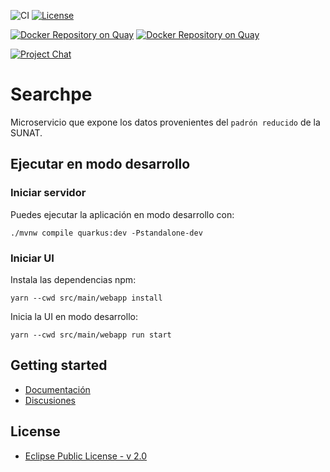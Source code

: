 ![CI](https://github.com/project-openubl/searchpe/workflows/CI/badge.svg)
[![License](https://img.shields.io/badge/License-EPL%202.0-green.svg)](https://opensource.org/licenses/EPL-2.0)

[![Docker Repository on Quay](https://quay.io/repository/projectopenubl/searchpe-standalone/status "Docker Repository on Quay")](https://quay.io/repository/projectopenubl/searchpe-standalone)
[![Docker Repository on Quay](https://quay.io/repository/projectopenubl/searchpe-enterprise/status "Docker Repository on Quay")](https://quay.io/repository/projectopenubl/searchpe-enterprise)

[![Project Chat](https://img.shields.io/badge/zulip-join_chat-brightgreen.svg?style=for-the-badge&logo=zulip)](https://projectopenubl.zulipchat.com/)

# Searchpe

Microservicio que expone los datos provenientes del `padrón reducido` de la SUNAT.

## Ejecutar en modo desarrollo

### Iniciar servidor

Puedes ejecutar la aplicación en modo desarrollo con:

```shell script
./mvnw compile quarkus:dev -Pstandalone-dev
```

### Iniciar UI

Instala las dependencias npm:

```shell
yarn --cwd src/main/webapp install
```

Inicia la UI en modo desarrollo:

```shell
yarn --cwd src/main/webapp run start
```

## Getting started

- [Documentación](https://project-openubl.github.io)
- [Discusiones](https://github.com/project-openubl/searchpe/discussions)

## License

- [Eclipse Public License - v 2.0](./LICENSE)
